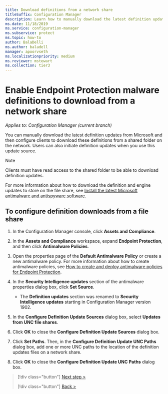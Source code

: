 ```yaml
---
title: Download definitions from a network share
titleSuffix: Configuration Manager
description: Learn how to manually download the latest definition updates from Microsoft and then configure clients to download these definitions.
ms.date: 11/18/2019
ms.service: configuration-manager
ms.subservice: protect
ms.topic: how-to
author: BalaDelli
ms.author: baladell
manager: apoorvseth
ms.localizationpriority: medium
ms.reviewer: mstewart
ms.collection: tier3
---
```


# Enable Endpoint Protection malware definitions to download from a network share

*Applies to: Configuration Manager (current branch)*

 You can manually download the latest definition updates from Microsoft and then configure clients to download these definitions from a shared folder on the network. Users can also initiate definition updates when you use this update source.

> [!NOTE]
>  Clients must have read access to the shared folder to be able to download definition updates.

 For more information about how to download the definition and engine updates to store on the file share, see [Install the latest Microsoft antimalware and antispyware software](https://www.microsoft.com/wdsi/definitions).

## To configure definition downloads from a file share

1.  In the Configuration Manager console, click **Assets and Compliance**.

2.  In the **Assets and Compliance** workspace, expand **Endpoint Protection**, and then click **Antimalware Policies**.

3.  Open the properties page of the **Default Antimalware Policy** or create a new antimalware policy. For more information about how to create antimalware policies, see [How to create and deploy antimalware policies for Endpoint Protection](endpoint-antimalware-policies.md).

4.  In the **Security Intelligence updates** section of the antimalware properties dialog box, click **Set Source**.
    - The **Definition updates** section was renamed to **Security Intelligence updates** starting in Configuration Manager version 1902.

5.  In the **Configure Definition Update Sources** dialog box, select **Updates from UNC file shares**.

6.  Click **OK** to close the **Configure Definition Update Sources** dialog box.

7.  Click **Set Paths**. Then, in the **Configure Definition Update UNC Paths** dialog box, add one or more UNC paths to the location of the definition updates files on a network share.

8.  Click **OK** to close the **Configure Definition Update UNC Paths** dialog box.


> [!div class="button"]
> [Next step >](endpoint-antimalware-policies.md)
>
> [!div class="button"]
> [Back >](endpoint-configure-alerts.md)
